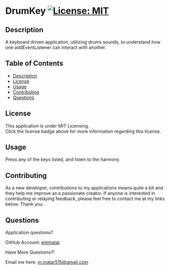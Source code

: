 

  # DrumKey  [![License: MIT](https://img.shields.io/badge/License-MIT-yellow.svg)](https://opensource.org/blog/license/mit-0)

  ## Description

  A keyboard driven application, utilizing drums sounds, to understand how one addEventListener can interact with another.

  ## Table of Contents
  - [Description](#description)
  - [License](#license)
  - [Usage](#usage)
  - [Contributing](#contributing)
  - [Questions](#questions)

  ## License 

  This application is under MIT Licensing.<br />
  Click the license badge above for more information regarding this license.

  ## Usage
Press any of the keys listed, and listen to the harmony.
  

  ## Contributing 
As a new developer, contributions to my applications means quite a bit and they help me improve as a passionate creator. If anyone is interested in contributing or relaying feedback, please feel free to contact me at my links below. Thank you.
  

  ## Questions
  Application questions? 
  
  GitHub Account: [emmatar](https://github.com/emmatar)

  Have More Questions?!

  Email me here: m.matar515@gmail.com
  

  